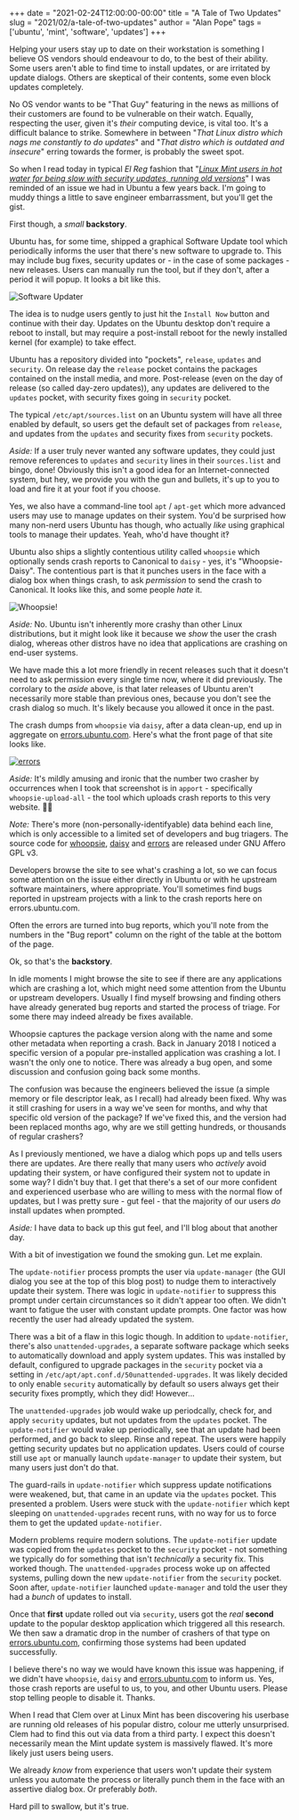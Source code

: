 +++
date = "2021-02-24T12:00:00-00:00"
title = "A Tale of Two Updates"
slug = "2021/02/a-tale-of-two-updates"
author = "Alan Pope"
tags = ['ubuntu', 'mint', 'software', 'updates']
+++

Helping your users stay up to date on their workstation is something I believe OS vendors should endeavour to do, to the best of their ability. Some users aren't able to find time to install updates, or are irritated by update dialogs. Others are skeptical of their contents, some even block updates completely. 

No OS vendor wants to be "That Guy" featuring in the news as millions of their customers are found to be vulnerable on their watch. Equally, respecting the user, given it's *their* computing device, is vital too. It's a difficult balance to strike. Somewhere in between "*That Linux distro which nags me constantly to do updates*" and "*That distro which is outdated and insecure*" erring towards the former, is probably the sweet spot.

So when I read today in typical *El Reg* fashion that "*[Linux Mint users in hot water for being slow with security updates, running old versions](https://www.theregister.com/2021/02/23/linux_mint_team_berates_users/)*" I was reminded of an issue we had in Ubuntu a few years back. I'm going to muddy things a little to save engineer embarrassment, but you'll get the gist.

First though, a *small* **backstory**. 

Ubuntu has, for some time, shipped a graphical Software Update tool which periodically informs the user that there's new software to upgrade to. This may include bug fixes, security updates or - in the case of some packages - new releases. Users can manually run the tool, but if they don't, after a period it will popup. It looks a bit like this.

![Software Updater](/blog/images/2021-02-24/softwareupdate.png)

The idea is to nudge users gently to just hit the `Install Now` button and continue with their day. Updates on the Ubuntu desktop don't require a reboot to install, but may require a post-install reboot for the newly installed kernel (for example) to take effect.

Ubuntu has a repository divided into "pockets", `release`, `updates` and `security`. On release day the `release` pocket contains the packages contained on the install media, and more. Post-release (even on the day of release (so called day-zero updates)), any updates are delivered to the `updates` pocket, with security fixes going in `security` pocket. 

The typical `/etc/apt/sources.list` on an Ubuntu system will have all three enabled by default, so users get the default set of packages from `release`, and updates from the `updates` and security fixes from `security` pockets.

*Aside:* If a user truly never wanted any software updates, they could just remove references to `updates` and `security` lines in their `sources.list` and bingo, done! Obviously this isn't a good idea for an Internet-connected system, but hey, we provide you with the gun and bullets, it's up to you to load and fire it at your foot if you choose.

Yes, we also have a command-line tool `apt` / `apt-get` which more advanced users may use to manage updates on their system. You'd be surprised how many non-nerd users Ubuntu has though, who actually *like* using graphical tools to manage their updates. Yeah, who'd have thought it‽

Ubuntu also ships a slightly contentious utility called `whoopsie` which optionally sends crash reports to Canonical to `daisy` - yes, it's "Whoopsie-Daisy". The contentious part is that it punches users in the face with a dialog box when things crash, to ask *permission* to send the crash to Canonical. It looks like this, and some people *hate* it.

![Whoopsie!](/blog/images/2021-02-24/whoopsie.png)

*Aside:* No. Ubuntu isn't inherently more crashy than other Linux distributions, but it might look like it because we *show* the user the crash dialog, whereas other distros have no idea that applications are crashing on end-user systems.

We have made this a lot more friendly in recent releases such that it doesn't need to ask permission every single time now, where it did previously. The corrolary to the *aside* above, is that later releases of Ubuntu aren't necessarily more stable than previous ones, because you don't see the crash dialog so much. It's likely because you allowed it once in the past.

The crash dumps from `whoopsie` via `daisy`, after a data clean-up, end up in aggregate on [errors.ubuntu.com](https://errors.ubuntu.com/). Here's what the front page of that site looks like. 

[![errors](/blog/images/2021-02-24/errors.png)](https://errors.ubuntu.com)

*Aside:* It's mildly amusing and ironic that the number two crasher by occurrences when I took that screenshot is in `apport` - specifically `whoopsie-upload-all` - the tool which uploads crash reports to this very website. 🤦‍♂️

*Note:* There's more (non-personally-identifyable) data behind each line, which is only accessible to a limited set of developers and bug triagers. The source code for [whoopsie](https://code.launchpad.net/whoopsie), [daisy](https://code.launchpad.net/daisy) and [errors](https://code.launchpad.net/errors) are released under GNU Affero GPL v3.

Developers browse the site to see what's crashing a lot, so we can focus some attention on the issue either directly in Ubuntu or with he upstream software maintainers, where appropriate. You'll sometimes find bugs reported in upstream projects with a link to the crash reports here on errors.ubuntu.com. 

Often the errors are turned into bug reports, which you'll note from the numbers in the "Bug report" column on the right of the table at the bottom of the page. 

Ok, so that's the **backstory**.

In idle moments I might browse the site to see if there are any applications which are crashing a lot, which might need some attention from the Ubuntu or upstream developers. Usually I find myself browsing and finding others have already generated bug reports and started the process of triage. For some there may indeed already be fixes available. 

Whoopsie captures the package version along with the name and some other metadata when reporting a crash. Back in January 2018 I noticed a specific version of a popular pre-installed application was crashing a lot. I wasn't the only one to notice. There was already a bug open, and some discussion and confusion going back some months. 

The confusion was because the engineers believed the issue (a simple memory or file descriptor leak, as I recall) had already been fixed. Why was it still crashing for users in a way we've seen for months, and why that specific old version of the package? If we've fixed this, and the version had been replaced months ago, why are we still getting hundreds, or thousands of regular crashers?

As I previously mentioned, we have a dialog which pops up and tells users there are updates. Are there really that many users who *actively* avoid updating their system, or have configured their system not to update in some way? I didn't buy that. I get that there's a set of our more confident and experienced userbase who are willing to mess with the normal flow of updates, but I was pretty sure - gut feel - that the majority of our users *do* install updates when prompted.

*Aside:* I have data to back up this gut feel, and I'll blog about that another day.

With a bit of investigation we found the smoking gun. Let me explain.

The `update-notifier` process prompts the user via `update-manager` (the GUI dialog you see at the top of this blog post) to nudge them to interactively update their system. There was logic in `update-notifier` to suppress this prompt under certain circumstances so it didn't appear too often. We didn't want to fatigue the user with constant update prompts. One factor was how recently the user had already updated the system.

There was a bit of a flaw in this logic though. In addition to `update-notifier`, there's also `unattended-upgrades`, a separate software package which seeks to automatically download and apply system updates. This was installed by default, configured to upgrade packages in the `security` pocket via a setting in `/etc/apt/apt.conf.d/50unattended-upgrades`. It was likely decided to only enable `security` automatically by default so users always get their security fixes promptly, which they did! However...

The `unattended-upgrades` job would wake up periodcally, check for, and apply `security` updates, but not updates from the `updates` pocket. The `update-notifier` would wake up periodically, see that an update had been performed, and go back to sleep. Rinse and repeat. The users were happily getting security updates but no application updates. Users could of course still use `apt` or manually launch `update-manager` to update their system, but many users just don't do that.

The guard-rails in `update-notifier` which suppress update notifications were weakened, but, that came in an update via the `updates` pocket. This presented a problem. Users were stuck with the `update-notifier` which kept sleeping on `unattended-upgrades` recent runs, with no way for us to force them to get the updated `update-notifier`.

Modern problems require modern solutions. The `update-notifier` update was copied from the `updates` pocket to the `security` pocket - not something we typically do for something that isn't *technically* a security fix. This worked though. The `unattended-upgrades` process woke up on affected systems, pulling down the new `update-notifier` from the `security` pocket. Soon after, `update-notifier` launched `update-manager` and told the user they had a *bunch* of updates to install.

Once that **first** update rolled out via `security`, users got the *real* **second** update to the popular desktop application which triggered all this research. We then saw a dramatic drop in the number of crashers of that type on [errors.ubuntu.com](https://errors.ubuntu.com/), confirming those systems had been updated successfully.

I believe there's no way we would have known this issue was happening, if we didn't have `whoopsie`, `daisy` and [errors.ubuntu.com](https://errors.ubuntu.com/) to inform us. Yes, those crash reports are useful to us, to you, and other Ubuntu users. Please stop telling people to disable it. Thanks.

When I read that Clem over at Linux Mint has been discovering his userbase are running old releases of his popular distro, colour me utterly unsurprised. Clem had to find this out via data from a third party. I expect this doesn't necessarily mean the Mint update system is massively flawed. It's more likely just users being users.

We already *know* from experience that users won't update their system unless you automate the process or literally punch them in the face with an assertive dialog box. Or preferably *both*.

Hard pill to swallow, but it's true.